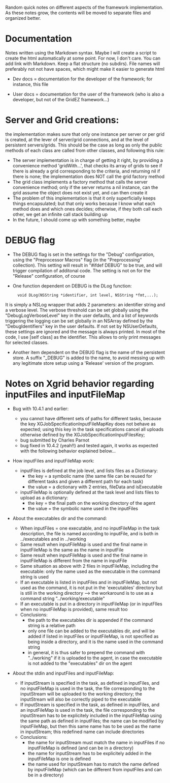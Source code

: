 Random quick notes on different aspects of the framework implementation. As these notes grow, the contents will be moved to separate files and organized better.

# Documentation

Notes written using the Markdown syntax. Maybe I will create a script to create the html automatically at some point. For now, I don't care. You can add link with Markdown. Keep a flat structure (no subdirs). File names will preferably not not have spaces, which might make it easier to generate html

* Dev docs = documentation for the developer of the framework; for instance, this file

* User docs = documentation for the user of the framework (who is also a developer, but not of the GridEZ framework...)



# Server and Grid creations:

the implementation makes sure that only one instance per server or per grid is created, at the lever of server/grid connections, and at the level of persistent servers/grids. This should be the case as long as only the public methods of each class are called from other classes, and following this rule:

* The server implementation is in charge of getting it right, by providing a convenience method 'gridWith...', that checks its array of grids to see if there is already a grid corresponding to the criteria, and returning nil if there is none; the implementation does NOT call the grid factory method
* The grid class implements a factory method that calls the server convenience method; only if the server returns a nil instance, can the grid assume the object does not exist yet, and can then create it
* The problem of this implementation is that it only superficially keeps things encapsulated; but that only works because I know what each method does and which ones decides; otherwise, if they both call each other, we get an infinite call stack building up
* In the future, I should come up with something better, maybe


# DEBUG flag

* The DEBUG flag is set in the settings for the "Debug" configuration, using the "Preprocessor Macros" flag (in the "Preprocessing" collection). This setting will result in "#ifdef DEBUG" to be true, and will trigger compilation of additonal code. The setting is not on for the "Release" configuration, of course

* One function dependent on DEBUG is the DLog function:

		void DLog(NSString *identifier, int level, NSString *fmt,...);

It is simply a NSLog wrapper that adds 2 parameters: an identifier string and a verbose level. The verbose threshold can be set globally using the "DebugLogVerboseLevel" key in the user defaults, and a list of keywords triggering the logging can be set globally in an NSArray defined by the "DebugIdentifiers" key in the user defaults. If not set by NSUserDefaults, these settings are ignored and the message is always printed. In most of the code, I use [self class] as the identifier. This allows to only print messages for selected classes.

* Another item dependent on the DEBUG flag is the name of the persistent store. A suffix "_DEBUG" is added to the name, to avoid messing up with any legitimate store setup using a 'Release' version of the program.


# Notes on Xgrid behavior regarding inputFiles and inputFileMap

* Bug with 10.4.1 and earlier:
	* you cannot have different sets of paths for different tasks, because the key XGJobSpecificationInputFileMapKey does not behave as expected; using this key in the task specifications cancel all uploads otherwise defined by the XGJobSpecificationInputFilesKey;
	* bug submitted by Charles Parnot
	* bug fixed in 10.4.2 (yeah!!) and tested again, it works as expected with the following behavior explained below...

* How inputFiles and inputFileMap work:
	* inputFiles is defined at the job level, and lists files as a Dictionary:
		* the key = a symbolic name (the same file can be reused for different tasks and given a different path for each task)
		* the value = a dictionary with 2 entries, fileData and isExecutable
	* inputFileMap is optionally defined at the task level and lists files to upload as a dictionary:
		* the key = the final path on the working directory of the agent
		* the value = the symbolic name used in the inputFiles

* About the executables dir and the command:
	* When inputFiles = one executable, and no inputFileMap in the task description, the file is named according to inputFile, and is both in ../executables and in ../working
	* Same result when inputFileMap is used and the final name in inputFileMap is the same as the name in inputFile
	* Same result when inputFileMap is used and the final name in inputFileMap is different from the name in inputFile
	* Same situation as above with 2 files in inputFileMap, including the executable: only the name used as the executable in the command string is used
	* If an executable is listed in inputFiles and in inputFileMap, but not used as the command, it is not put in the 'executables' directory but is still in the working directory ––> the workaround is to use as a command string "../working/executable"
	* If an executable is put in a directory in inputFileMap (or in inputFIles when no inputFileMap is provided), same result too
	* Conclusions:
		* the path to the executables dir is appended if the command string is a relative path
		* only one file can be added to the executables dir, and will be added if listed in inputFiles or inputFileMap, is not specified as being inside a directory, and it is the name used in the command string
		* in general, it is thus safer to prepend the command with "../working" if it is uploaded to the agent, in case the executable is not added to the "executables" dir on the agent
		
* About the stdin and inputFiles and inputFileMap:
	* If inputStream is specified in the task, as defined in inputFiles, and no inputFileMap is used in the task, the file corresponding to the inputStream will be uploaded to the working directory; the inputStream will also be correctly piped to the executable
	* If inputStream is specified in the task, as defined in inputFiles, and an inputFileMap is used in the task, the file corresponding to the inputStream has to be explicitely included in the inputFileMap using the same path as defined in inputFiles; the name can be modified by inputFileMap, but then this same name has to be used as the name in inputStream; this redefined name can include directories
	* Conclusions:
		* the name for inputStream must match the name in inputFiles if no inputFileMap is defined (and can be in a directory)
		* the name for inputStream has to be explicitely added in the inputFileMap is one is defined
		* the name used for inputStream has to match the name defined by inputFileMap (which can be different from inputFiles and can be in a directory)
